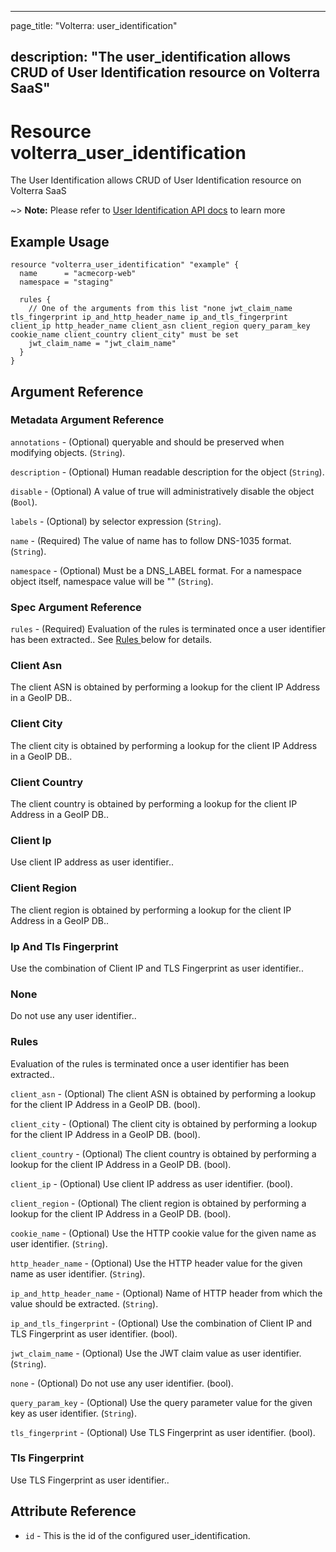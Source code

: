 ---

page_title: "Volterra: user_identification"

description: "The user_identification allows CRUD of User Identification resource on Volterra SaaS"
---------------------------------------------------------------------------------------------------

Resource volterra_user_identification
=====================================

The User Identification allows CRUD of User Identification resource on Volterra SaaS

~> **Note:** Please refer to [User Identification API docs](https://docs.cloud.f5.com/docs/api/user-identification) to learn more

Example Usage
-------------

```hcl
resource "volterra_user_identification" "example" {
  name      = "acmecorp-web"
  namespace = "staging"

  rules {
    // One of the arguments from this list "none jwt_claim_name tls_fingerprint ip_and_http_header_name ip_and_tls_fingerprint client_ip http_header_name client_asn client_region query_param_key cookie_name client_country client_city" must be set
    jwt_claim_name = "jwt_claim_name"
  }
}

```

Argument Reference
------------------

### Metadata Argument Reference

`annotations` - (Optional) queryable and should be preserved when modifying objects. (`String`).

`description` - (Optional) Human readable description for the object (`String`).

`disable` - (Optional) A value of true will administratively disable the object (`Bool`).

`labels` - (Optional) by selector expression (`String`).

`name` - (Required) The value of name has to follow DNS-1035 format. (`String`).

`namespace` - (Optional) Must be a DNS_LABEL format. For a namespace object itself, namespace value will be "" (`String`).

### Spec Argument Reference

`rules` - (Required) Evaluation of the rules is terminated once a user identifier has been extracted.. See [Rules ](#rules) below for details.

### Client Asn

The client ASN is obtained by performing a lookup for the client IP Address in a GeoIP DB..

### Client City

The client city is obtained by performing a lookup for the client IP Address in a GeoIP DB..

### Client Country

The client country is obtained by performing a lookup for the client IP Address in a GeoIP DB..

### Client Ip

Use client IP address as user identifier..

### Client Region

The client region is obtained by performing a lookup for the client IP Address in a GeoIP DB..

### Ip And Tls Fingerprint

Use the combination of Client IP and TLS Fingerprint as user identifier..

### None

Do not use any user identifier..

### Rules

Evaluation of the rules is terminated once a user identifier has been extracted..

`client_asn` - (Optional) The client ASN is obtained by performing a lookup for the client IP Address in a GeoIP DB. (bool).

`client_city` - (Optional) The client city is obtained by performing a lookup for the client IP Address in a GeoIP DB. (bool).

`client_country` - (Optional) The client country is obtained by performing a lookup for the client IP Address in a GeoIP DB. (bool).

`client_ip` - (Optional) Use client IP address as user identifier. (bool).

`client_region` - (Optional) The client region is obtained by performing a lookup for the client IP Address in a GeoIP DB. (bool).

`cookie_name` - (Optional) Use the HTTP cookie value for the given name as user identifier. (`String`).

`http_header_name` - (Optional) Use the HTTP header value for the given name as user identifier. (`String`).

`ip_and_http_header_name` - (Optional) Name of HTTP header from which the value should be extracted. (`String`).

`ip_and_tls_fingerprint` - (Optional) Use the combination of Client IP and TLS Fingerprint as user identifier. (bool).

`jwt_claim_name` - (Optional) Use the JWT claim value as user identifier. (`String`).

`none` - (Optional) Do not use any user identifier. (bool).

`query_param_key` - (Optional) Use the query parameter value for the given key as user identifier. (`String`).

`tls_fingerprint` - (Optional) Use TLS Fingerprint as user identifier. (bool).

### Tls Fingerprint

Use TLS Fingerprint as user identifier..

Attribute Reference
-------------------

-	`id` - This is the id of the configured user_identification.
